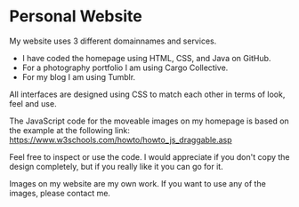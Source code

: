 # Personal Website

My website uses 3 different domainnames and services.
- I have coded the homepage using HTML, CSS, and Java on GitHub.
- For a photography portfolio I am using Cargo Collective.
- For my blog I am using Tumblr.

All interfaces are designed using CSS to match each other in terms of look, feel and use.

The JavaScript code for the moveable images on my homepage is based on the example at the following link:
https://www.w3schools.com/howto/howto_js_draggable.asp

Feel free to inspect or use the code.
I would appreciate if you don't copy the design completely, but if you really like it you can go for it.

Images on my website are my own work. If you want to use any of the images, please contact me.
